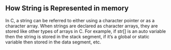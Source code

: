 ## How String is Represented in memory

In C, a string can be referred to either using a character pointer or as a character array. When strings are declared as character arrays, they are stored like other types of arrays in C. For example, if str[] is an auto variable then the string is stored in the stack segment, if it’s a global or static variable then stored in the data segment, etc.
